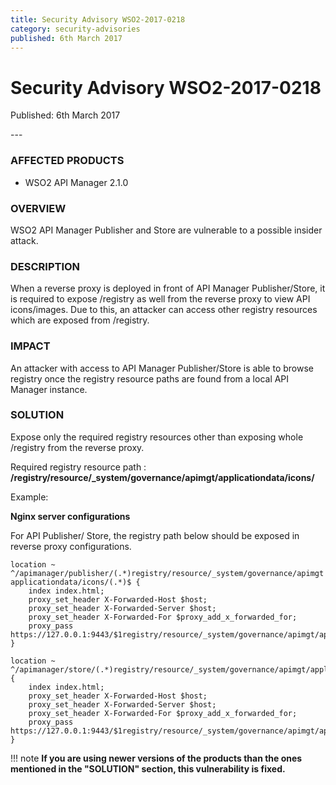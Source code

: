 ```yaml
---
title: Security Advisory WSO2-2017-0218
category: security-advisories
published: 6th March 2017
---
```


# Security Advisory WSO2-2017-0218

<p class="doc-version">Published: 6th March 2017</p>
---

### AFFECTED PRODUCTS
* WSO2 API Manager 2.1.0


### OVERVIEW
WSO2 API Manager Publisher and Store are vulnerable to a possible insider attack.


### DESCRIPTION
When a reverse proxy is deployed in front of API Manager Publisher/Store, it is required to expose /registry as well from the reverse proxy to view API icons/images. Due to this, an attacker can access other registry resources which are exposed from /registry.


### IMPACT
An attacker with access to API Manager Publisher/Store is able to browse registry once the registry resource paths are found from a local API Manager instance.


### SOLUTION
Expose only the required registry resources other than exposing whole /registry from the reverse proxy.

Required registry resource path : **/registry/resource/_system/governance/apimgt/applicationdata/icons/**

Example:

**Nginx server configurations**

For API Publisher/ Store, the registry path below should be exposed in reverse proxy configurations.

```tab='API Publisher'
location ~ ^/apimanager/publisher/(.*)registry/resource/_system/governance/apimgt applicationdata/icons/(.*)$ {
    index index.html;
    proxy_set_header X-Forwarded-Host $host;
    proxy_set_header X-Forwarded-Server $host;
    proxy_set_header X-Forwarded-For $proxy_add_x_forwarded_for;
    proxy_pass https://127.0.0.1:9443/$1registry/resource/_system/governance/apimgt/applicationdata/icons/$2;
}
```

```tab='API Store'
location ~ ^/apimanager/store/(.*)registry/resource/_system/governance/apimgt/applicationdata/icons/(.*)$ {
    index index.html;
    proxy_set_header X-Forwarded-Host $host;
    proxy_set_header X-Forwarded-Server $host;
    proxy_set_header X-Forwarded-For $proxy_add_x_forwarded_for;
    proxy_pass https://127.0.0.1:9443/$1registry/resource/_system/governance/apimgt/applicationdata/icons/$2;
}
```


!!! note
    **If you are using newer versions of the products than the ones mentioned in the "SOLUTION" section, this vulnerability is fixed.**
